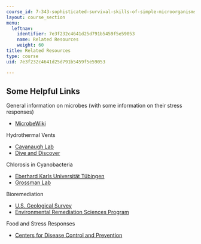 ```yaml
---
course_id: 7-343-sophisticated-survival-skills-of-simple-microorganisms-spring-2008
layout: course_section
menu:
  leftnav:
    identifier: 7e3f232c4641d25d791b5459f5e59053
    name: Related Resources
    weight: 60
title: Related Resources
type: course
uid: 7e3f232c4641d25d791b5459f5e59053

---
```


Some Helpful Links
------------------

General information on microbes (with some information on their stress responses)

*   [MicrobeWiki](http://microbewiki.kenyon.edu/index.php/MicrobeWiki)

Hydrothermal Vents

*   [Cavanaugh Lab](https://cavanaughlab.oeb.harvard.edu/)
*   [Dive and Discover](http://www.divediscover.whoi.edu/vents/index.html)

Chlorosis in Cyanobacteria

*   [Eberhard Karls Universität Tübingen](http://www.topuniversities.com/universities/eberhard-karls-universit%C3%A4t-t%C3%BCbingen/undergrad)
*   [Grossman Lab](http://dpb.carnegiescience.edu/labs/grossman-lab)

Bioremediation

*   [U.S. Geological Survey](http://water.usgs.gov/wid/html/bioremed.html)
*   [Environmental Remediation Sciences Program](http://www.lbl.gov/ERSP/)

Food and Stress Responses

*   [Centers for Disease Control and Prevention](http://www.cdc.gov/nczved/dfbmd/disease_listing/stec_gi.html)